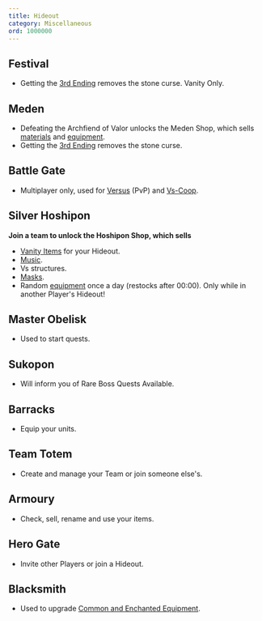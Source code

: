 ```yaml
---
title: Hideout
category: Miscellaneous
ord: 1000000
---
```

## Festival
- Getting the [3rd Ending](./endings.md#bonus-3) removes the stone curse. Vanity Only.
## Meden
- Defeating the Archfiend of Valor unlocks the Meden Shop, which sells [materials](./materials.md) and [equipment](./equipment.md).
- Getting the [3rd Ending](./endings.md#bonus-3) removes the stone curse.
## Battle Gate
- Multiplayer only, used for [Versus](multiplayer.md#versus) (PvP) and [Vs-Coop](./multiplayer.md#vs-coop).
## Silver Hoshipon
**Join a team to unlock the Hoshipon Shop, which sells**
- [Vanity Items](./vanity.md) for your Hideout.
- [Music](./music.md).
- Vs structures.
- [Masks](./spirits.md).
- Random [equipment](./equipment.md) once a day (restocks after 00:00). Only while in another Player's Hideout!
## Master Obelisk
- Used to start quests.
## Sukopon
- Will inform you of Rare Boss Quests Available.
## Barracks
- Equip your units.
## Team Totem
- Create and manage your Team or join someone else's.
## Armoury
- Check, sell, rename and use your items.
## Hero Gate
- Invite other Players or join a Hideout.
## Blacksmith
- Used to upgrade [Common and Enchanted Equipment](./equipment.md#commonenchanted).
